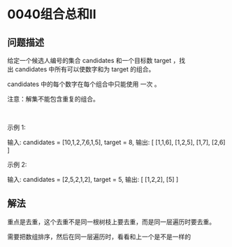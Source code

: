 # 0040组合总和II

## 问题描述

给定一个候选人编号的集合 candidates 和一个目标数 target ，找出 candidates 中所有可以使数字和为 target 的组合。

candidates 中的每个数字在每个组合中只能使用 一次 。

注意：解集不能包含重复的组合。

 

示例 1:

输入: candidates = [10,1,2,7,6,1,5], target = 8,
输出:
[
[1,1,6],
[1,2,5],
[1,7],
[2,6]
]

示例 2:

输入: candidates = [2,5,2,1,2], target = 5,
输出:
[
[1,2,2],
[5]
]

## 解法

重点是去重，这个去重不是同一根树枝上要去重，而是同一层遍历时要去重。

需要把数组排序，然后在同一层遍历时，看看和上一个是不是一样的